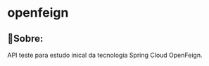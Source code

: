 # openfeign
   ## 📰Sobre:
   API teste para estudo inical da tecnologia Spring Cloud OpenFeign.
  
   

